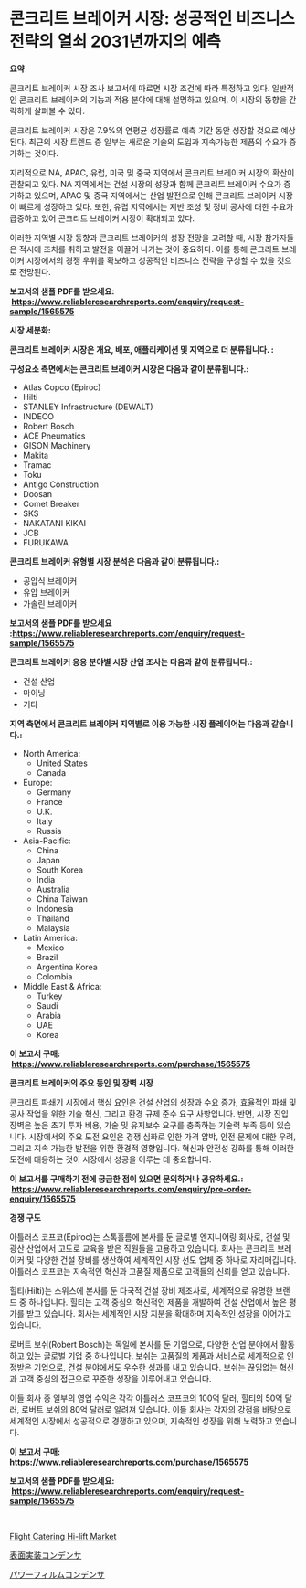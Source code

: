 <p><h1>콘크리트 브레이커 시장: 성공적인 비즈니스 전략의 열쇠 2031년까지의 예측</h1></p><p><strong>요약</strong></p>
<p><p>콘크리트 브레이커 시장 조사 보고서에 따르면 시장 조건에 따라 특정하고 있다. 일반적인 콘크리트 브레이커의 기능과 적용 분야에 대해 설명하고 있으며, 이 시장의 동향을 간략하게 살펴볼 수 있다.</p><p>콘크리트 브레이커 시장은 7.9%의 연평균 성장률로 예측 기간 동안 성장할 것으로 예상된다. 최근의 시장 트렌드 중 일부는 새로운 기술의 도입과 지속가능한 제품의 수요가 증가하는 것이다.</p><p>지리적으로 NA, APAC, 유럽, 미국 및 중국 지역에서 콘크리트 브레이커 시장의 확산이 관찰되고 있다. NA 지역에서는 건설 시장의 성장과 함께 콘크리트 브레이커 수요가 증가하고 있으며, APAC 및 중국 지역에서는 산업 발전으로 인해 콘크리트 브레이커 시장이 빠르게 성장하고 있다. 또한, 유럽 지역에서는 지반 조성 및 정비 공사에 대한 수요가 급증하고 있어 콘크리트 브레이커 시장이 확대되고 있다.</p><p>이러한 지역별 시장 동향과 콘크리트 브레이커의 성장 전망을 고려할 때, 시장 참가자들은 적시에 조치를 취하고 발전을 이끌어 나가는 것이 중요하다. 이를 통해 콘크리트 브레이커 시장에서의 경쟁 우위를 확보하고 성공적인 비즈니스 전략을 구상할 수 있을 것으로 전망된다.</p></p>
<p><strong>보고서의 샘플 PDF를 받으세요: &nbsp;<a href="https://www.reliableresearchreports.com/enquiry/request-sample/1565575">https://www.reliableresearchreports.com/enquiry/request-sample/1565575</a></strong></p>
<p><strong>시장 세분화:</strong></p>
<p><strong> 콘크리트 브레이커 시장은 개요, 배포, 애플리케이션 및 지역으로 더 분류됩니다. :</strong></p>
<p><strong>구성요소 측면에서는 콘크리트 브레이커 시장은 다음과 같이 분류됩니다.:</strong></p>
<p><ul><li>Atlas Copco (Epiroc)</li><li>Hilti</li><li>STANLEY Infrastructure (DEWALT)</li><li>INDECO</li><li>Robert Bosch</li><li>ACE Pneumatics</li><li>GISON Machinery</li><li>Makita</li><li>Tramac</li><li>Toku</li><li>Antigo Construction</li><li>Doosan</li><li>Comet Breaker</li><li>SKS</li><li>NAKATANI KIKAI</li><li>JCB</li><li>FURUKAWA</li></ul></p>
<p><strong> 콘크리트 브레이커 유형별 시장 분석은 다음과 같이 분류됩니다.:</strong></p>
<p><ul><li>공압식 브레이커</li><li>유압 브레이커</li><li>가솔린 브레이커</li></ul></p>
<p><strong>보고서의 샘플 PDF를 받으세요 :<a href="https://www.reliableresearchreports.com/enquiry/request-sample/1565575">https://www.reliableresearchreports.com/enquiry/request-sample/1565575</a></strong></p>
<p><strong> 콘크리트 브레이커 응용 분야별 시장 산업 조사는 다음과 같이 분류됩니다.:</strong></p>
<p><ul><li>건설 산업</li><li>마이닝</li><li>기타</li></ul></p>
<p><strong>지역 측면에서 콘크리트 브레이커 지역별로 이용 가능한 시장 플레이어는 다음과 같습니다.:</strong></p>
<p><ul>
    <li>
        North America:
        <ul>
            <li>United States</li>
            <li>Canada</li>
        </ul>
    </li>
    <li>
        Europe:
        <ul>
            <li>Germany</li>
            <li>France</li>
            <li>U.K.</li>
            <li>Italy</li>
            <li>Russia</li>
        </ul>
    </li>
    <li>
        Asia-Pacific:
        <ul>
            <li>China</li>
            <li>Japan</li>
            <li>South Korea</li>
            <li>India</li>
            <li>Australia</li>
            <li>China Taiwan</li>
            <li>Indonesia</li>
            <li>Thailand</li>
            <li>Malaysia</li>
        </ul>
    </li>
    <li>
        Latin America:
        <ul>
            <li>Mexico</li>
            <li>Brazil</li>
            <li>Argentina Korea</li>
            <li>Colombia</li>
        </ul>
    </li>
    <li>
        Middle East & Africa:
        <ul>
            <li>Turkey</li>
            <li>Saudi</li>
            <li>Arabia</li>
            <li>UAE</li>
            <li>Korea</li>
        </ul>
    </li>
    </ul></p>
<p><strong>이 보고서 구매: &nbsp;<a href="https://www.reliableresearchreports.com/purchase/1565575">https://www.reliableresearchreports.com/purchase/1565575</a></strong></p>
<p><strong>콘크리트 브레이커의 주요 동인 및 장벽 시장</strong></p>
<p><p>콘크리트 파쇄기 시장에서 핵심 요인은 건설 산업의 성장과 수요 증가, 효율적인 파쇄 및 공사 작업을 위한 기술 혁신, 그리고 환경 규제 준수 요구 사항입니다. 반면, 시장 진입 장벽은 높은 초기 투자 비용, 기술 및 유지보수 요구를 충족하는 기술력 부족 등이 있습니다. 시장에서의 주요 도전 요인은 경쟁 심화로 인한 가격 압박, 안전 문제에 대한 우려, 그리고 지속 가능한 발전을 위한 환경적 영향입니다. 혁신과 안전성 강화를 통해 이러한 도전에 대응하는 것이 시장에서 성공을 이루는 데 중요합니다.</p></p>
<p><strong>이 보고서를 구매하기 전에 궁금한 점이 있으면 문의하거나 공유하세요.: &nbsp;<a href="https://www.reliableresearchreports.com/enquiry/pre-order-enquiry/1565575">https://www.reliableresearchreports.com/enquiry/pre-order-enquiry/1565575</a></strong></p>
<p><strong>경쟁 구도</strong></p>
<p><p>아틀러스 코프코(Epiroc)는 스톡홀름에 본사를 둔 글로벌 엔지니어링 회사로, 건설 및 광산 산업에서 고도로 교육을 받은 직원들을 고용하고 있습니다. 회사는 콘크리트 브레이커 및 다양한 건설 장비를 생산하여 세계적인 시장 선도 업체 중 하나로 자리매깁니다. 아틀러스 코프코는 지속적인 혁신과 고품질 제품으로 고객들의 신뢰를 얻고 있습니다.</p><p>힐티(Hilti)는 스위스에 본사를 둔 다국적 건설 장비 제조사로, 세계적으로 유명한 브랜드 중 하나입니다. 힐티는 고객 중심의 혁신적인 제품을 개발하여 건설 산업에서 높은 평가를 받고 있습니다. 회사는 세계적인 시장 지분을 확대하며 지속적인 성장을 이어가고 있습니다.</p><p>로버트 보쉬(Robert Bosch)는 독일에 본사를 둔 기업으로, 다양한 산업 분야에서 활동하고 있는 글로벌 기업 중 하나입니다. 보쉬는 고품질의 제품과 서비스로 세계적으로 인정받은 기업으로, 건설 분야에서도 우수한 성과를 내고 있습니다. 보쉬는 끊임없는 혁신과 고객 중심의 접근으로 꾸준한 성장을 이루어내고 있습니다.</p><p>이들 회사 중 일부의 영업 수익은 각각 아틀러스 코프코의 100억 달러, 힐티의 50억 달러, 로버트 보쉬의 80억 달러로 알려져 있습니다. 이들 회사는 각자의 강점을 바탕으로 세계적인 시장에서 성공적으로 경쟁하고 있으며, 지속적인 성장을 위해 노력하고 있습니다.</p></p>
<p><strong>이 보고서 구매: &nbsp; <a href="https://www.reliableresearchreports.com/purchase/1565575">https://www.reliableresearchreports.com/purchase/1565575</a></strong></p>
<p><strong>보고서의 샘플 PDF를 받으세요: &nbsp;<a href="https://www.reliableresearchreports.com/enquiry/request-sample/1565575">https://www.reliableresearchreports.com/enquiry/request-sample/1565575</a></strong><strong></strong></p>
<p>&nbsp;</p>
<p><p><a href="https://circular-yam-9b9.notion.site/Flight-Catering-Hi-lift-Market-Size-Growth-Outlook-from-2024-to-2031-projecting-at-Market-s-Trends-3c533aae8bb34e5fa0cc1a015cbf8f42">Flight Catering Hi-lift Market</a></p><p><a href="https://github.com/marbadji/Market-Research-Report-List-1/blob/main/21122356004.md">表面実装コンデンサ</a></p><p><a href="https://github.com/KaydenJohns1964/Market-Research-Report-List-1/blob/main/67439096005.md">パワーフィルムコンデンサ</a></p></p>